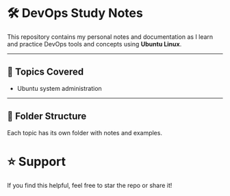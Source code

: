 # 🛠️ DevOps Study Notes

This repository contains my personal notes and documentation as I learn and practice DevOps tools and concepts using **Ubuntu Linux**.

---

## 📘 Topics Covered

- Ubuntu system administration

---

## 📁 Folder Structure

Each topic has its own folder with notes and examples.

# ⭐️ Support

If you find this helpful, feel free to star the repo or share it!
